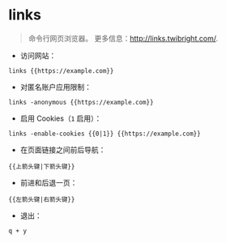 # links

> 命令行网页浏览器。
> 更多信息：<http://links.twibright.com/>.

- 访问网站：

`links {{https://example.com}}`

- 对匿名账户应用限制：

`links -anonymous {{https://example.com}}`

- 启用 Cookies（`1` 启用）：

`links -enable-cookies {{0|1}} {{https://example.com}}`

- 在页面链接之间前后导航：

`{{上箭头键|下箭头键}}`

- 前进和后退一页：

`{{左箭头键|右箭头键}}`

- 退出：

`q + y`